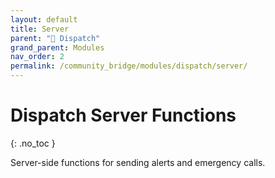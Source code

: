 ```yaml
---
layout: default
title: Server
parent: "🚨 Dispatch"
grand_parent: Modules
nav_order: 2
permalink: /community_bridge/modules/dispatch/server/
---
```


# Dispatch Server Functions
{: .no_toc }

Server-side functions for sending alerts and emergency calls.